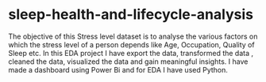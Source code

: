 # sleep-health-and-lifecycle-analysis
The objective of this Stress level dataset is to analyse the various factors on which the stress level of a person depends like Age, Occupation, Quality of Sleep etc.
In this EDA project I have export the data, transformed the data , cleaned the data, visualized the data and gain meaningful insights.
I have made a dashboard using Power Bi and for EDA I have used Python.
